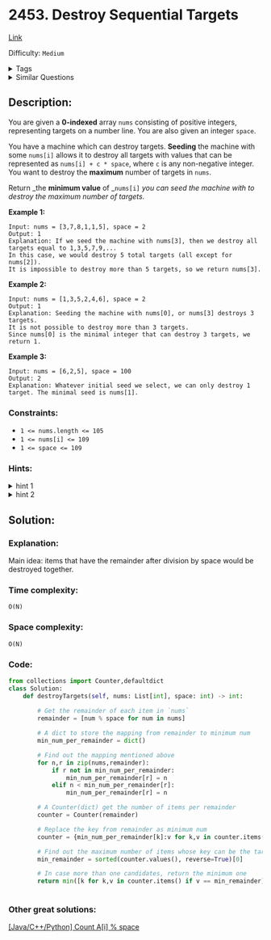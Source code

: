# 2453. Destroy Sequential Targets
[Link](https://leetcode.com/problems/destroy-sequential-targets/)

Difficulty: `Medium`

<details>
<summary> Tags</summary>

`Array`, `Hash Table`, `Counting`
</details>

<details>
<summary> Similar Questions</summary>

[Arithmetic Slices II - Subsequence](https://leetcode.com/problems/arithmetic-slices-ii-subsequence/)	`Hard`

[Pairs of Songs With Total Durations Divisible by 60](https://leetcode.com/problems/pairs-of-songs-with-total-durations-divisible-by-60/)	`Medium`

[Longest Arithmetic Subsequence](https://leetcode.com/problems/longest-arithmetic-subsequence/)	`Medium`

[Longest Arithmetic Subsequence of Given Difference](https://leetcode.com/problems/longest-arithmetic-subsequence-of-given-difference/)	`Medium`


</details>

## Description:  
You are given a **0-indexed** array `nums` consisting of positive integers,
representing targets on a number line. You are also given an integer `space`.

You have a machine which can destroy targets. **Seeding** the machine with
some `nums[i]` allows it to destroy all targets with values that can be
represented as `nums[i] + c * space`, where `c` is any non-negative integer.
You want to destroy the **maximum** number of targets in `nums`.

Return _the **minimum value** of _`nums[i]` _you can seed the machine with to
destroy the maximum number of targets._



**Example 1:**

    
    
    Input: nums = [3,7,8,1,1,5], space = 2
    Output: 1
    Explanation: If we seed the machine with nums[3], then we destroy all targets equal to 1,3,5,7,9,... 
    In this case, we would destroy 5 total targets (all except for nums[2]). 
    It is impossible to destroy more than 5 targets, so we return nums[3].
    

**Example 2:**

    
    
    Input: nums = [1,3,5,2,4,6], space = 2
    Output: 1
    Explanation: Seeding the machine with nums[0], or nums[3] destroys 3 targets. 
    It is not possible to destroy more than 3 targets.
    Since nums[0] is the minimal integer that can destroy 3 targets, we return 1.
    

**Example 3:**

    
    
    Input: nums = [6,2,5], space = 100
    Output: 2
    Explanation: Whatever initial seed we select, we can only destroy 1 target. The minimal seed is nums[1].
    



### Constraints:

  * `1 <= nums.length <= 105`
  * `1 <= nums[i] <= 109`
  * `1 <= space <= 109`

### Hints:
<details>
<summary> hint 1</summary>

Keep track of nums[i] modulo k.


</details>
<details>
<summary> hint 2</summary>

Iterate over nums in sorted order.


</details>


## Solution:  


### Explanation:  
Main idea: items that have the remainder after division by space would be destroyed together.  


### Time complexity:  
`O(N)`  


### Space complexity:  
`O(N)`  


### Code:  
```python
from collections import Counter,defaultdict
class Solution:
    def destroyTargets(self, nums: List[int], space: int) -> int:
        
        # Get the remainder of each item in `nums`
        remainder = [num % space for num in nums]

        # A dict to store the mapping from remainder to minimum num
        min_num_per_remainder = dict()

        # Find out the mapping mentioned above
        for n,r in zip(nums,remainder):
            if r not in min_num_per_remainder:
                min_num_per_remainder[r] = n
            elif n < min_num_per_remainder[r]:
                min_num_per_remainder[r] = n

        # A Counter(dict) get the number of items per remainder
        counter = Counter(remainder)

        # Replace the key from remainder as minimum num
        counter = {min_num_per_remainder[k]:v for k,v in counter.items()}     

        # Find out the maximum number of items whose key can be the target seed we are looking for.
        min_remainder = sorted(counter.values(), reverse=True)[0]

        # In case more than one candidates, return the minimum one
        return min([k for k,v in counter.items() if v == min_remainder])
        
```


### Other great solutions:
[[Java/C++/Python] Count A[i] % space](https://leetcode.com/problems/destroy-sequential-targets/solutions/2756795/java-c-python-count-a-i-space/?orderBy=hot)
